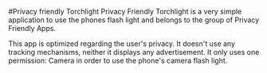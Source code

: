 #Privacy friendly Torchlight
Privacy Friendly Torchlight is a very simple application to use the phones flash light and belongs to the group of Privacy Friendly Apps. 

This app is optimized regarding the user's privacy. It doesn't use any tracking mechanisms, neither it displays any advertisement. It only uses one permission: Camera in order to use the phone's camera flash light.